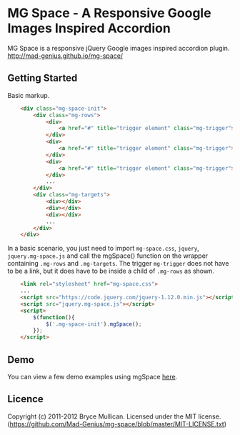 # MG Space - A Responsive Google Images Inspired Accordion

MG Space is a responsive jQuery Google images inspired accordion plugin. <a href="http://mad-genius.github.io/mg-space/">http://mad-genius.github.io/mg-space/</a>

## Getting Started

Basic markup.

```html
    <div class="mg-space-init">
        <div class="mg-rows">
            <div>
                <a href="#" title="trigger element" class="mg-trigger"></a>
            </div>
            <div>
                <a href="#" title="trigger element" class="mg-trigger"></a>
            </div>
            <div>
                <a href="#" title="trigger element" class="mg-trigger"></a>
            </div>
            ...
        </div>
        <div class="mg-targets">
            <div></div>
            <div></div>
            <div></div>
            ...
        </div>        
    </div>
```
In a basic scenario, you just need to import `mg-space.css`, `jquery`, `jquery.mg-space.js` and call the mgSpace() function on the wrapper containing `.mg-rows` and `.mg-targets`. The trigger `mg-trigger` does not have to be a link, but it does have to be inside a child of `.mg-rows` as shown.

```html
    <link rel="stylesheet" href="mg-space.css">
    ...
    <script src="https://code.jquery.com/jquery-1.12.0.min.js"></script>
    <script src="jquery.mg-space.js"></script>
    <script>
        $(function(){
            $('.mg-space-init').mgSpace();
        });
    </script>
```
## Demo

You can view a few demo examples using mgSpace [here](http://mad-genius.github.io/mg-space/).

## Licence

Copyright (c) 2011-2012 Bryce Mullican.
Licensed under the MIT license.
(https://github.com/Mad-Genius/mg-space/blob/master/MIT-LICENSE.txt)